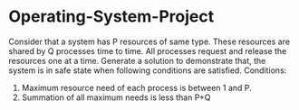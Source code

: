 # Operating-System-Project
Consider that a system has P resources of same type. These resources are shared by Q processes time to time. All processes request and release the resources one at a time. Generate a solution to demonstrate that, the system is in safe state when following conditions are satisfied. Conditions: 
1. Maximum resource need of each process is between 1 and P. 
2. Summation of all maximum needs is less than P+Q
